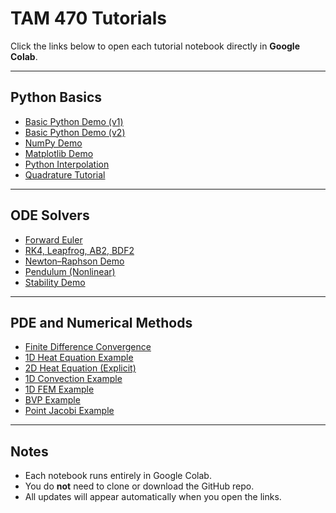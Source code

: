 # TAM 470 Tutorials

Click the links below to open each tutorial notebook directly in **Google Colab**.

---

## Python Basics
- [Basic Python Demo (v1)](https://colab.research.google.com/github/bmercer486/tam470-tutorials/blob/main/1-basic-python-demo.ipynb)  
- [Basic Python Demo (v2)](https://colab.research.google.com/github/bmercer486/tam470-tutorials/blob/main/1_basic_python_demo.ipynb)  
- [NumPy Demo](https://colab.research.google.com/github/bmercer486/tam470-tutorials/blob/main/2-numpy-demo.ipynb)  
- [Matplotlib Demo](https://colab.research.google.com/github/bmercer486/tam470-tutorials/blob/main/3-matplotlib-demo.ipynb)  
- [Python Interpolation](https://colab.research.google.com/github/bmercer486/tam470-tutorials/blob/main/python_interpolation.ipynb)  
- [Quadrature Tutorial](https://colab.research.google.com/github/bmercer486/tam470-tutorials/blob/main/quadrature_tutorial.ipynb)  

---

## ODE Solvers
- [Forward Euler](https://colab.research.google.com/github/bmercer486/tam470-tutorials/blob/main/forward_euler.ipynb)  
- [RK4, Leapfrog, AB2, BDF2](https://colab.research.google.com/github/bmercer486/tam470-tutorials/blob/main/rk4_lf_ab2_bdf2.ipynb)  
- [Newton–Raphson Demo](https://colab.research.google.com/github/bmercer486/tam470-tutorials/blob/main/newton_raphson_demo.ipynb)  
- [Pendulum (Nonlinear)](https://colab.research.google.com/github/bmercer486/tam470-tutorials/blob/main/pendulum_nonlin.ipynb)  
- [Stability Demo](https://colab.research.google.com/github/bmercer486/tam470-tutorials/blob/main/stability_demo.ipynb)  

---

## PDE and Numerical Methods
- [Finite Difference Convergence](https://colab.research.google.com/github/bmercer486/tam470-tutorials/blob/main/fd_converge.ipynb)  
- [1D Heat Equation Example](https://colab.research.google.com/github/bmercer486/tam470-tutorials/blob/main/heat_1d_example.ipynb)  
- [2D Heat Equation (Explicit)](https://colab.research.google.com/github/bmercer486/tam470-tutorials/blob/main/heat_equation_2d_explicit.ipynb)  
- [1D Convection Example](https://colab.research.google.com/github/bmercer486/tam470-tutorials/blob/main/convec_1d_example.ipynb)  
- [1D FEM Example](https://colab.research.google.com/github/bmercer486/tam470-tutorials/blob/main/fem_1d.ipynb)  
- [BVP Example](https://colab.research.google.com/github/bmercer486/tam470-tutorials/blob/main/bvp_example.ipynb)  
- [Point Jacobi Example](https://colab.research.google.com/github/bmercer486/tam470-tutorials/blob/main/point_jacobi_example.ipynb)  

---

## Notes
- Each notebook runs entirely in Google Colab.  
- You do **not** need to clone or download the GitHub repo.  
- All updates will appear automatically when you open the links.  
